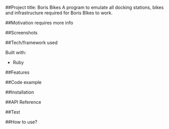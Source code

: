 ##Project title: Boris Bikes
A program to emulate all docking stations, bikes and infrastructure required for Boris BIkes to work.

##Motivation
requires more info

##Screenshots

##Tech/framework used

Built with:
* Ruby

##Features

##Code example

##Installation

##API Reference

##Test

##How to use?
 

